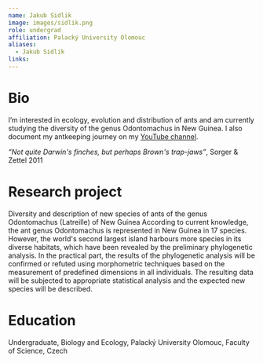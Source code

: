 ```yaml
---
name: Jakub Sidlik
image: images/sidlik.png
role: undergrad
affiliation: Palacký University Olomouc
aliases:
  - Jakub Sidlik
links:
---
```


# Bio

I’m interested in ecology, evolution and distribution of ants and am currently studying the diversity of the genus Odontomachus in New Guinea. I also document my antkeeping journey on my <a href="https://linktr.ee/antsczech">YouTube channel</a>. 

*“Not quite Darwin's finches, but perhaps Brown's trap-jaws”*, Sorger & Zettel 2011

# Research project
Diversity and description of new species of ants of the genus Odontomachus (Latreille) of New Guinea
According to current knowledge, the ant genus Odontomachus is represented in New Guinea in 17 species. However, the world's second largest island harbours more species in its diverse habitats, which have been revealed by the preliminary phylogenetic analysis.
In the practical part, the results of the phylogenetic analysis will be confirmed or refuted using morphometric techniques based on the measurement of predefined dimensions in all individuals. The resulting data will be subjected to appropriate statistical analysis and the expected new species will be described.

# Education

Undergraduate, Biology and Ecology, Palacký University Olomouc, Faculty of Science, Czech 
